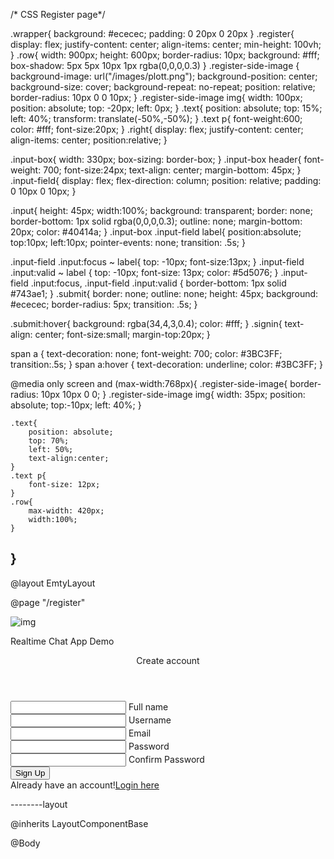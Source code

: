 /* CSS Register page*/

.wrapper{
    background: #ececec;
    padding: 0 20px 0 20px
}
.register{
    display: flex;
    justify-content: center;
    align-items: center;
    min-height: 100vh;
}
.row{
    width: 900px;
    height: 600px;
    border-radius: 10px;
    background: #fff;
    box-shadow: 5px 5px 10px 1px rgba(0,0,0,0.3)
}
.register-side-image {
    background-image: url("/images/plott.png");
    background-position: center;
    background-size: cover;
    background-repeat: no-repeat;
    position: relative;
    border-radius: 10px 0 0 10px;
}
.register-side-image img{
    width: 100px;
    position: absolute;
    top: -20px;
    left: 0px;
}
.text{
    position: absolute;
    top: 15%;
    left: 40%;
    transform: translate(-50%,-50%);
}
.text p{
    font-weight:600;
    color: #fff;
    font-size:20px;
}
.right{
    display: flex;
    justify-content: center;
    align-items: center;
    position:relative;
}

.input-box{
    width: 330px;
    box-sizing: border-box;
}
.input-box header{
    font-weight: 700;
    font-size:24px;
    text-align: center;
    margin-bottom: 45px;
}
.input-field{
    display: flex;
    flex-direction: column;
    position: relative;
    padding: 0 10px 0 10px;
}

.input{
    height: 45px;
    width:100%;
    background: transparent;
    border: none;
    border-bottom: 1px solid rgba(0,0,0,0.3);
    outline: none;
    margin-bottom: 20px;
    color: #40414a;
}
.input-box .input-field label{
    position:absolute;
    top:10px;
    left:10px;
    pointer-events: none;
    transition: .5s;
}

.input-field .input:focus ~ label{
    top: -10px;
    font-size:13px;
}
.input-field .input:valid ~ label {
    top: -10px;
    font-size: 13px;
    color: #5d5076;
}
.input-field .input:focus, .input-field .input:valid {
    border-bottom: 1px solid #743ae1;
}
.submit{
    border: none;
    outline: none;
    height: 45px;
    background: #ececec;
    border-radius: 5px;
    transition: .5s;
}

.submit:hover{
    background: rgba(34,4,3,0.4);
    color: #fff;
}
.signin{
    text-align: center;
    font-size:small;
    margin-top:20px;
}

span a {
    text-decoration: none;
    font-weight: 700;
    color: #3BC3FF;
    transition:.5s;
}
span a:hover {
    text-decoration: underline;
    color: #3BC3FF;
}

@media only screen and (max-width:768px){
    .register-side-image{
        border-radius: 10px 10px 0 0;
    }
    .register-side-image img{
        width: 35px;
        position: absolute;
        top:-10px;
        left: 40%;
    }

    .text{
        position: absolute;
        top: 70%;
        left: 50%;
        text-align:center;
    }
    .text p{
        font-size: 12px;
    }
    .row{
        max-width: 420px;
        width:100%;
    }
}
---------------------------
@layout EmtyLayout

@page "/register"

<div class="container register">
    <div class="row">
        <div class="col-md-6 register-side-image">
            <div class="text">
                <img class="register-image" src="/images/logo_cyllenge_cl.svg" alt="img"/>
               <p>Realtime Chat App Demo</p>
            </div>
        </div>
        <div class="col-md-6 right">
            <EditForm Model="myModel" OnSubmit="Registration">
            <div class="input-box">
                <header>Create account</header>
                <div class="input-field">
                    <input type="text" class="input" id="fullName" required autocomplete="off" />
                    <label for="fullName">Full name</label>
                </div>
                 <div class="input-field">
                    <input type="text" class="input" id="username" required autocomplete="off" />
                    <label for="username">Username</label>
                </div>
                 <div class="input-field">
                    <input type="text" class="input" id="email" required autocomplete="off" />
                    <label for="email" >Email</label>
                </div>
                <div class="input-field">
                    <input type="password" class="input" id="password" required />
                    <label for="password">Password</label>
                </div>
                <div class="input-field">
                    <input type="password" class="input" id="confirmPassword" required/>
                    <label for="confirmPassword">Confirm Password</label>
                </div>
                <div class="input-field">
                    <input type="submit" class="submit" value="Sign Up"/>
                </div>
                <div class="signin">
                    <span>Already have an account!<a href="login">Login here</a></span>
                </div>
            </div>
            </EditForm>
        </div>
    </div>
</div>

--------layout


@inherits LayoutComponentBase

<div class="wrapper">@Body</div>
